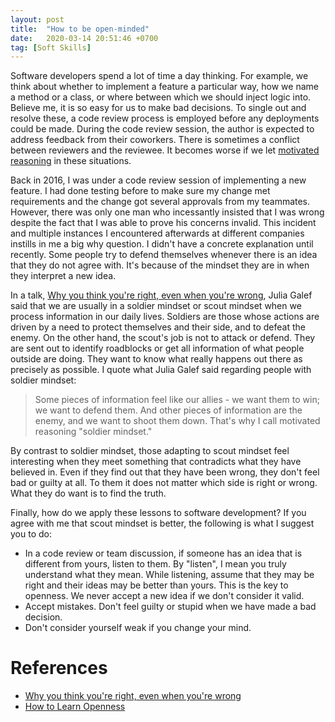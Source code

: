 ```yaml
---
layout: post
title:  "How to be open-minded"
date:   2020-03-14 20:51:46 +0700
tag: [Soft Skills]
---
```

Software developers spend a lot of time a day thinking. For example, we think about whether to implement a feature a particular way, how we name a method or a class, or where between which we should inject logic into. Believe me, it is so easy for us to make bad decisions. To single out and resolve these, a code review process is employed before any deployments could be made. During the code review session, the author is expected to address feedback from their coworkers. There is sometimes a conflict between reviewers and the reviewee. It becomes worse if we let [motivated reasoning](https://en.wikipedia.org/wiki/Motivated_reasoning) in these situations.

Back in 2016, I was under a code review session of implementing a new feature. I had done testing before to make sure my change met requirements and the change got several approvals from my teammates. However, there was only one man who incessantly insisted that I was wrong despite the fact that I was able to prove his concerns invalid. This incident and multiple instances I encountered afterwards at different companies instills in me a big why question. I didn't have a concrete explanation until recently. Some people try to defend themselves whenever there is an idea that they do not agree with. It's because of the mindset they are in when they interpret a new idea.

In a talk, [Why you think you're right, even when you're wrong](https://www.ted.com/talks/julia_galef_why_you_think_you_re_right_even_if_you_re_wrong), Julia Galef said that we are usually in a soldier mindset or scout mindset when we process information in our daily lives. Soldiers are those whose actions are driven by a need to protect themselves and their side, and to defeat the enemy. On the other hand, the scout's job is not to attack or defend. They are sent out to identify roadblocks or get all information of what people outside are doing. They want to know what really happens out there as precisely as possible. I quote what Julia Galef said regarding people with soldier mindset:

> Some pieces of information feel like our allies - we want them to win; we want to defend them. And other pieces of information are the enemy, and we want to shoot them down. That's why I call motivated reasoning "soldier mindset."

By contrast to soldier mindset, those adapting to scout mindset feel interesting when they meet something that contradicts what they have believed in. Even if they find out that they have been wrong, they don't feel bad or guilty at all. To them it does not matter which side is right or wrong. What they do want is to find the truth.

Finally, how do we apply these lessons to software development? If you agree with me that scout mindset is better, the following is what I suggest you to do:
- In a code review or team discussion, if someone has an idea that is different from yours, listen to them. By "listen", I mean you truly understand what they mean. While listening, assume that they may be right and their ideas may be better than yours. This is the key to openness. We never accept a new idea if we don't consider it valid.
- Accept mistakes. Don't feel guilty or stupid when we have made a bad decision.
- Don't consider yourself weak if you change your mind.

# References

- [Why you think you're right, even when you're wrong](https://www.ted.com/talks/julia_galef_why_you_think_you_re_right_even_if_you_re_wrong)
- [How to Learn Openness](https://neilonsoftware.com/soft-skills/how-to-learn-openness/)
